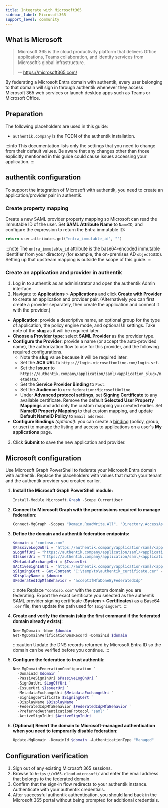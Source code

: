 ```yaml
---
title: Integrate with Microsoft365
sidebar_label: Microsoft365
support_level: community
---
```


## What is Microsoft

> Microsoft 365 is the cloud productivity platform that delivers Office applications, Teams collaboration, and identity services from Microsoft’s global infrastructure.
>
> -- https://microsoft365.com/

By federating a Microsoft Entra domain with authentik, every user belonging to that domain will sign in through authentik whenever they access Microsoft 365 web services or launch desktop apps such as Teams or Microsoft Office.

## Preparation

The following placeholders are used in this guide:

- `authentik.company` is the FQDN of the authentik installation.

:::info
This documentation lists only the settings that you need to change from their default values. Be aware that any changes other than those explicitly mentioned in this guide could cause issues accessing your application.
:::

## authentik configuration

To support the integration of Microsoft with authentik, you need to create an application/provider pair in authentik.

### Create property mapping

Create a new SAML provider property mapping so Microsoft can read the immutable ID of the user. Set **SAML Attribute Name** to `NameID`, and configure the expression to return the Entra immutable ID:

```python
return user.attributes.get("entra_immutable_id", "")
```

:::note
The `entra_immutable_id` attribute is the base64-encoded immutable identifier from your directory (for example, the on-premises AD `objectGUID`). Setting up that upstream mapping is outside the scope of this guide.
:::

### Create an application and provider in authentik

1. Log in to authentik as an administrator and open the authentik Admin interface.
2. Navigate to **Applications** > **Applications** and click **Create with Provider** to create an application and provider pair. (Alternatively you can first create a provider separately, then create the application and connect it with the provider.)

- **Application**: provide a descriptive name, an optional group for the type of application, the policy engine mode, and optional UI settings. Take note of the **slug** as it will be required later.
- **Choose a Provider type**: select **SAML Provider** as the provider type.
- **Configure the Provider**: provide a name (or accept the auto-provided name), the authorization flow to use for this provider, and the following required configurations.
    - Note the **slug** value because it will be required later.
    - Set the **ACS URL** to `https://login.microsoftonline.com/login.srf`.
    - Set the **Issuer** to `https://authentik.company/application/saml/<application_slug>/metadata/`.
    - Set the **Service Provider Binding** to `Post`.
    - Set the **Audience** to `urn:federation:MicrosoftOnline`.
    - Under **Advanced protocol settings**, set **Signing Certificate** to any available certificate. Remove the default **Selected User Property Mappings** and add only the custom mapping you created earlier. Set **NameID Property Mapping** to that custom mapping, and update **Default NameID Policy** to `Email address`.
- **Configure Bindings** _(optional)_: you can create a [binding](/docs/add-secure-apps/flows-stages/bindings/) (policy, group, or user) to manage the listing and access to applications on a user's **My applications** page.

3. Click **Submit** to save the new application and provider.

## Microsoft configuration

Use Microsoft Graph PowerShell to federate your Microsoft Entra domain with authentik. Replace the placeholders with values that match your tenant and the authentik provider you created earlier.

1. **Install the Microsoft Graph PowerShell module:**

    ```powershell
    Install-Module Microsoft.Graph -Scope CurrentUser
    ```

2. **Connect to Microsoft Graph with the permissions required to manage federation:**

    ```powershell
    Connect-MgGraph -Scopes "Domain.ReadWrite.All", "Directory.AccessAsUser.All", "User.Read.All", "Application.ReadWrite.All"
    ```

3. **Define the domain and authentik federation endpoints:**

    ```powershell
    $domain = "contoso.com"
    $PassiveLogOnUri = "https://authentik.company/application/saml/<application_slug>/sso/binding/post/"
    $LogOffUri = "https://authentik.company/application/saml/<application_slug>/slo/binding/post/"
    $IssuerUri = "https://authentik.company/application/saml/<application_slug>/metadata/"
    $MetadataExchangeUri = $IssuerUri
    $ActiveSignInUri = "https://authentik.company/application/saml/<application_slug>/sso/binding/post"
    $SigningCert = Get-Content "C:\temp\to\authentik_certificate.cer" -Raw
    $DisplayName = $domain
    $FederatedIdpMfaBehavior = "acceptIfMfaDoneByFederatedIdp"
    ```

    :::note
    Replace `"contoso.com"` with the custom domain you are federating.
    Export the exact certificate you selected as the authentik SAML provider signing certificate (**System** > **Certificates**) as a Base64 `.cer` file, then update the path used for `$SigningCert`.
    :::

4. **Create and verify the domain (skip the first command if the federated domain already exists):**

    ```powershell
    New-MgDomain -Name $domain
    Get-MgDomainVerificationDnsRecord -DomainId $domain
    ```

    :::caution
    Update the DNS records returned by Microsoft Entra ID so the domain can be verified before you continue.
    :::

5. **Configure the federation to trust authentik:**

    ```powershell
    New-MgDomainFederationConfiguration `
      -DomainId $domain `
      -PassiveSignInUri $PassiveLogOnUri `
      -SignOutUri $LogOffUri `
      -IssuerUri $IssuerUri `
      -MetadataExchangeUri $MetadataExchangeUri `
      -SigningCertificate $SigningCert `
      -DisplayName $DisplayName `
      -FederatedIdpMfaBehavior $FederatedIdpMfaBehavior `
      -PreferredAuthenticationProtocol "saml" `
      -ActiveSignInUri $ActiveSignInUri
    ```

6. **(Optional) Revert the domain to Microsoft-managed authentication when you need to temporarily disable federation:**

    ```powershell
    Update-MgDomain -DomainId $domain -AuthenticationType "Managed"
    ```

## Configuration verification

1. Sign out of any existing Microsoft 365 sessions.
2. Browse to `https://m365.cloud.microsoft/` and enter the email address that belongs to the federated domain.
3. Confirm that the sign-in flow redirects to your authentik instance. Authenticate with your authentik credentials.
4. After successful authentik authentication, you should land back in the Microsoft 365 portal without being prompted for additional credentials.
